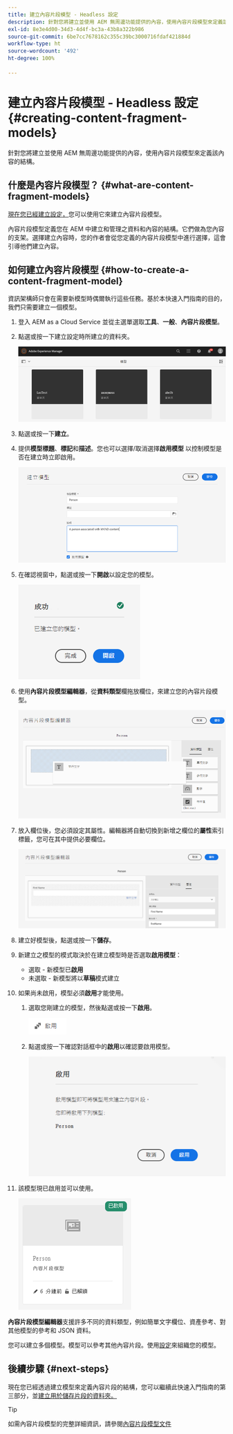 ```yaml
---
title: 建立內容片段模型 - Headless 設定
description: 針對您將建立並使用 AEM 無周邊功能提供的內容，使用內容片段模型來定義該內容的結構。
exl-id: 8e3e4d00-34d3-4d4f-bc3a-43b8a322b986
source-git-commit: 6be7cc7678162c355c39bc3000716fdaf421884d
workflow-type: ht
source-wordcount: '492'
ht-degree: 100%

---
```


# 建立內容片段模型 - Headless 設定 {#creating-content-fragment-models}

針對您將建立並使用 AEM 無周邊功能提供的內容，使用內容片段模型來定義該內容的結構。

## 什麼是內容片段模型？ {#what-are-content-fragment-models}

[現在您已經建立設定，](create-configuration.md)您可以使用它來建立內容片段模型。

內容片段模型定義您在 AEM 中建立和管理之資料和內容的結構。它們做為您內容的支架。選擇建立內容時，您的作者會從您定義的內容片段模型中進行選擇，這會引導他們建立內容。

## 如何建立內容片段模型 {#how-to-create-a-content-fragment-model}

資訊架構師只會在需要新模型時偶爾執行這些任務。基於本快速入門指南的目的，我們只需要建立一個模型。

1. 登入 AEM as a Cloud Service 並從主選單選取&#x200B;**工具**、**一般**、**內容片段模型**。
1. 點選或按一下建立設定時所建立的資料夾。

   ![模型資料夾](../assets/models-folder.png)
1. 點選或按一下&#x200B;**建立**。
1. 提供&#x200B;**模型標題**、**標記**&#x200B;和&#x200B;**描述**。您也可以選擇/取消選擇&#x200B;**啟用模型** 以控制模型是否在建立時立即啟用。

   ![建立模型](../assets/models-create.png)
1. 在確認視窗中，點選或按一下&#x200B;**開啟**&#x200B;以設定您的模型。

   ![確認視窗](../assets/models-confirmation.png)
1. 使用&#x200B;**內容片段模型編輯器**，從&#x200B;**資料類型**&#x200B;欄拖放欄位，來建立您的內容片段模型。

   ![拖放欄位](../assets/models-drag-and-drop.png)

1. 放入欄位後，您必須設定其屬性。編輯器將自動切換到新增之欄位的&#x200B;**屬性**&#x200B;索引標籤，您可在其中提供必要欄位。

   ![設定屬性](../assets/models-configure-properties.png)

1. 建立好模型後，點選或按一下&#x200B;**儲存**。

1. 新建立之模型的模式取決於在建立模型時是否選取&#x200B;**啟用模型**：
   * 選取 - 新模型已&#x200B;**啟用**
   * 未選取 - 新模型將以&#x200B;**草稿**&#x200B;模式建立

1. 如果尚未啟用，模型必須&#x200B;**啟用**&#x200B;才能使用。
   1. 選取您剛建立的模型，然後點選或按一下&#x200B;**啟用**。

      ![啟用模型](../assets/models-enable.png)
   1. 點選或按一下確認對話框中的&#x200B;**啟用**&#x200B;以確認要啟用模型。

      ![啟用確認對話框](../assets/models-enabling.png)
1. 該模型現已啟用並可以使用。

   ![模型已啟用](../assets/models-enabled.png)

**內容片段模型編輯器**&#x200B;支援許多不同的資料類型，例如簡單文字欄位、資產參考、對其他模型的參考和 JSON 資料。

您可以建立多個模型。模型可以參考其他內容片段。使用[設定](create-configuration.md)來組織您的模型。

## 後續步驟 {#next-steps}

現在您已經透過建立模型來定義內容片段的結構，您可以繼續此快速入門指南的第三部分，並[建立用於儲存片段的資料夾。](create-assets-folder.md)

>[!TIP]
>
>如需內容片段模型的完整詳細資訊，請參閱[內容片段模型文件](/help/sites-cloud/administering/content-fragments/content-fragments-models.md)

